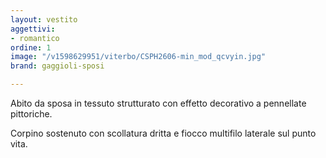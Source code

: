 ```yaml
---
layout: vestito
aggettivi:
- romantico
ordine: 1
image: "/v1598629951/viterbo/CSPH2606-min_mod_qcvyin.jpg"
brand: gaggioli-sposi

---
```

Abito da sposa in tessuto strutturato con effetto decorativo a pennellate pittoriche.

Corpino sostenuto con scollatura dritta e fiocco multifilo laterale sul punto vita.